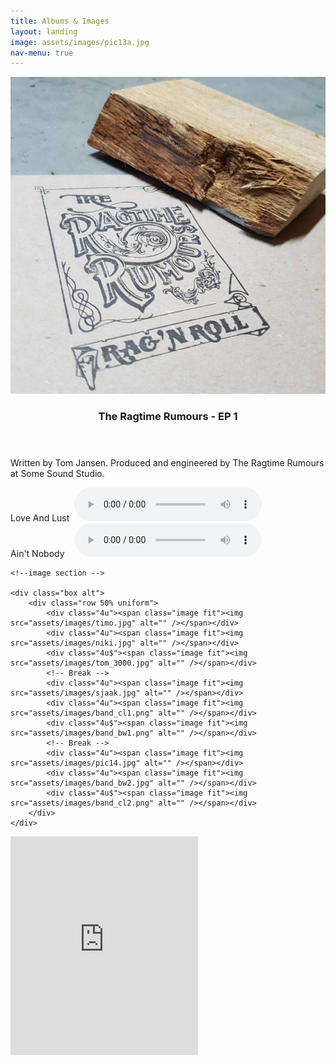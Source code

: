 ```yaml
---
title: Albums & Images
layout: landing
image: assets/images/pic13a.jpg
nav-menu: true
---
```


<!-- Main -->
<div id="main">

<!-- Two -->
<section id="two" class="spotlights">
	<section>
		<a href="generic.html" class="image">
			<img src="assets/images/pic17.jpg" alt="" data-position="center center" />
		</a>
		<div class="content">
			<div class="inner">
				<header class="major">
					<h3>The Ragtime Rumours - EP 1</h3>
				</header>
				<p>Written by Tom Jansen. Produced and engineered by The Ragtime Rumours at Some Sound Studio. </p>
                Love And Lust &nbsp;<audio id="audio-player" src="assets/media/love_and_lust.mp3" type="audio/mp3" controls="controls"></audio>
			</div>
			<div class="inner">
                Ain't Nobody &nbsp;&nbsp;&nbsp;<audio id="audio-player" src="assets/media/aintnobody.mp3" type="audio/mp3" controls="controls"></audio>
			</div>
		</div>
	</section>
	
	<!--image section -->

    <div class="box alt">
        <div class="row 50% uniform">
            <div class="4u"><span class="image fit"><img src="assets/images/timo.jpg" alt="" /></span></div>
            <div class="4u"><span class="image fit"><img src="assets/images/niki.jpg" alt="" /></span></div>
            <div class="4u$"><span class="image fit"><img src="assets/images/tom_3000.jpg" alt="" /></span></div>
            <!-- Break -->
            <div class="4u"><span class="image fit"><img src="assets/images/sjaak.jpg" alt="" /></span></div>
            <div class="4u"><span class="image fit"><img src="assets/images/band_cl1.png" alt="" /></span></div>
            <div class="4u$"><span class="image fit"><img src="assets/images/band_bw1.png" alt="" /></span></div>
            <!-- Break -->
            <div class="4u"><span class="image fit"><img src="assets/images/pic14.jpg" alt="" /></span></div>
            <div class="4u"><span class="image fit"><img src="assets/images/band_bw2.jpg" alt="" /></span></div>
            <div class="4u$"><span class="image fit"><img src="assets/images/band_cl2.png" alt="" /></span></div>
        </div>
    </div>
</section>

<!-- Three -->
<section id="three">
	<div class="inner">
		<!--<header class="major">
			<h2>SounCloud</h2>
		</header> 
		<p>See </p> -->
			<iframe class="media-audio" height="350" scrolling="no" frameborder="no" src="https://w.soundcloud.com/player/?url=https%3A//api.soundcloud.com/playlists/222275049&amp;color=%233a181a&amp;auto_play=false&amp;hide_related=false&amp;show_comments=true&amp;show_user=true&amp;show_reposts=false&amp;show_teaser=true"></iframe>
	</div>
</section>

</div>
